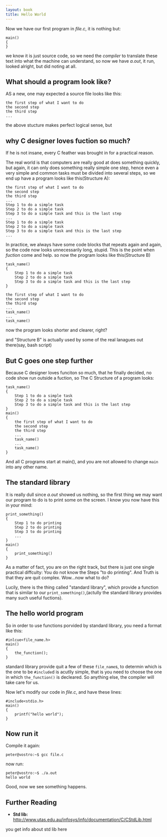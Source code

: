 ```yaml
---
layout: book
title: Hello World
---
```

Now we have our first program in _file.c_, it is nothing but:

    main()
    {
    }

we know it is just source code, so we need the _compiler_ to translate these
text into what the machine can understand, so now we have _a.out_, it run,
looked alright, but did noting at all.

## What should a program look like?
AS a new, one may expected a source file looks like this:

    the first step of what I want to do
    the second step
    the third step
    ...

the above stucture makes perfect logical sense, but

## why C designer loves fuction so much?
If he is not insane, every C feather was brought in for a practical reason.

The real world is that computers are really good at does something quickly,
but again, it can only does something really simple one step, hence even a very
simple and common tasks must be divided into several steps, so we end up have a
program looks like this(Structure A):

    the first step of what I want to do
    the second step
    the third step
    ...
    Step 1 to do a simple task
    Step 2 to do a simple task
    Step 3 to do a simple task and this is the last step
    ... 
    Step 1 to do a simple task
    Step 2 to do a simple task
    Step 3 to do a simple task and this is the last step
    ...


In practice, we always have some code blocks that repeats again and again, so
the code now looks unnecessarily long, stupid. This is the point when
_fuction_ come and help.  so now the program looks like this(Structure B)

    task_name()
    {
        Step 1 to do a simple task
        Step 2 to do a simple task
        Step 3 to do a simple task and this is the last step
    }

    the first step of what I want to do
    the second step
    the third step
    ...
    task_name()
    ...
    task_name()

now the program looks shorter and clearer, right?

and "Structure B" is actually used by some of the real lanagues out there(say,
bash script)

## But C goes one step further

Because C designer loves funciton so much, that he finally decided, no code show
run outside a fuction, so The C Structure of a program looks: 

    task_name()
    {
        Step 1 to do a simple task
        Step 2 to do a simple task
        Step 3 to do a simple task and this is the last step
    }
    main()
    {
        the first step of what I want to do
        the second step
        the third step
        ...
        task_name()
        ...
        task_name()
    }


And all C programs start at main(), and you are not allowed to change `main`
into any other name.

## The standard library

It is really dull since _a.out_ showed us nothing, so the first thing we may
want our program to do is to print some on the screen. I know you now have
this in your mind:   


    print_something()
    {
        Step 1 to do printing
        Step 2 to do printing
        Step 3 to do printing
        ...
    }
    main()
    {
        print_something()
    }

As a matter of fact, you are on the right track, but there is just one single practical
diffculty: You do not know the Steps "to do printing". And Truth is that they
are quit complex. Wow...now what to do?

Lucily, there is the thing called "standard library", which provide a function
that is similar to our `print_something()`,(actully the standard library
provides many such useful fuctions).  

## The hello world program
So in order to use functions porvided by standard library, you need a format
like this:

    #inlcue<file_name.h>
    main()
    {
        the_function();
    }

standard library provide quit a few of these `file_name`s, to determin which
is the one to be `#include`d is acutlly simple, that is you need to choose
the one in which `the_function()` is decleared. So anything else, the compiler
will take care for us.

Now let's modify our code in _file.c_, and have these lines:

    #include<stdio.h>
    main()
    {
        printf("hello world");
    }


## Now run it

Compile it again:

    peter@vostro:~$ gcc file.c 

now run:

    peter@vostro:~$ ./a.out 
    hello world

Good, now we see something happens.

## Further Reading

 - __Std lib:__
 <http://www.utas.edu.au/infosys/info/documentation/C/CStdLib.html>

 you get info about std lib here

